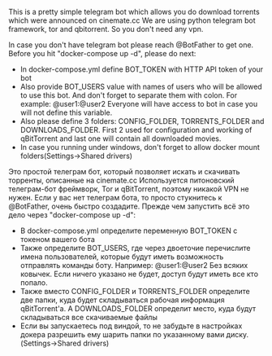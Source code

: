 This is a pretty simple telegram bot which allows you do download torrents which were announced on cinemate.cc
We are using python telegram bot framework, tor and qbitorrent. So you don't need any vpn.

In case you don't have telegram bot please reach @BotFather to get one.
Before you hit "docker-compose up -d", please do next:
* In docker-compose.yml define BOT_TOKEN with HTTP API token of your bot
* Also provide BOT_USERS value with names of users who will be allowed to use this bot. And don't forget to separate them with colon. For example: @user1:@user2 Everyone will have access to bot in case you will not define this variable.
* Also please define 3 folders: CONFIG_FOLDER, TORRENTS_FOLDER and DOWNLOADS_FOLDER. First 2 used for configuration and working of qBitTorrent and last one will contain all downloaded movies.
* In case you running under windows, don't forget to allow docker mount folders(Settings->Shared drivers)

Это простой телеграм бот, который позволяет искать и скачивать торренты, описанные на cinemate.cc
Используется питоновский телеграм-бот фреймворк, Tor и qBitTorrent, поэтому никакой VPN не нужен.
Если у вас нет телеграм бота, то просто стукнитесь к @BotFather, очень быстро создадите.
Прежде чем запустить всё это дело через "docker-compose up -d":
* В docker-compose.yml определите переменную BOT_TOKEN с токеном вашего бота
* Также определите BOT_USERS, где через двоеточие перечислите имена пользователей, которые будут иметь возможность отправлять команды боту. Например: @user1:@user2 Без всяких ковычек. Если ничего указано не будет, доступ будут иметь все кто попало.
* Также вместо CONFIG_FOLDER и TORRENTS_FOLDER определите две папки, куда будет складываться рабочая информация qBitTorrent'а. А DOWNLOADS_FOLDER определит место, куда будут складываться все скачиваемые файлы
* Если вы запускаетесь под виндой, то не забудьте в настройках докера разрешить ему шарить папки по указанному вами диску. (Settings->Shared drivers)
